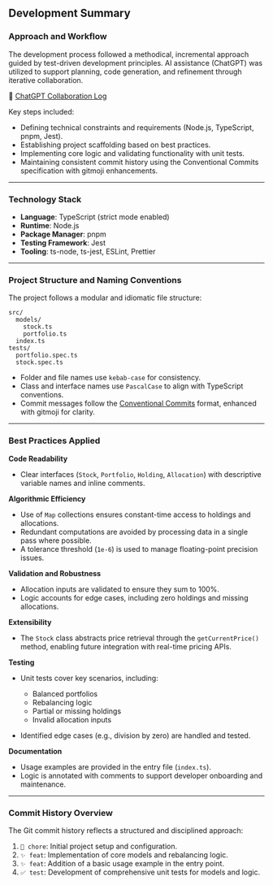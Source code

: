 ## Development Summary

### Approach and Workflow

The development process followed a methodical, incremental approach guided by test-driven development principles. AI assistance (ChatGPT) was utilized to support planning, code generation, and refinement through iterative collaboration.

🔗 [ChatGPT Collaboration Log](https://chatgpt.com/share/68386847-a8a8-800a-9f94-ff4e83491d49)

Key steps included:

* Defining technical constraints and requirements (Node.js, TypeScript, pnpm, Jest).
* Establishing project scaffolding based on best practices.
* Implementing core logic and validating functionality with unit tests.
* Maintaining consistent commit history using the Conventional Commits specification with gitmoji enhancements.

---

### Technology Stack

* **Language**: TypeScript (strict mode enabled)
* **Runtime**: Node.js
* **Package Manager**: pnpm
* **Testing Framework**: Jest
* **Tooling**: ts-node, ts-jest, ESLint, Prettier

---

### Project Structure and Naming Conventions

The project follows a modular and idiomatic file structure:

```
src/
  models/
    stock.ts
    portfolio.ts
  index.ts
tests/
  portfolio.spec.ts
  stock.spec.ts
```

* Folder and file names use `kebab-case` for consistency.
* Class and interface names use `PascalCase` to align with TypeScript conventions.
* Commit messages follow the [Conventional Commits](https://www.conventionalcommits.org/en/v1.0.0/) format, enhanced with gitmoji for clarity.

---

### Best Practices Applied

**Code Readability**

* Clear interfaces (`Stock`, `Portfolio`, `Holding`, `Allocation`) with descriptive variable names and inline comments.

**Algorithmic Efficiency**

* Use of `Map` collections ensures constant-time access to holdings and allocations.
* Redundant computations are avoided by processing data in a single pass where possible.
* A tolerance threshold (`1e-6`) is used to manage floating-point precision issues.

**Validation and Robustness**

* Allocation inputs are validated to ensure they sum to 100%.
* Logic accounts for edge cases, including zero holdings and missing allocations.

**Extensibility**

* The `Stock` class abstracts price retrieval through the `getCurrentPrice()` method, enabling future integration with real-time pricing APIs.

**Testing**

* Unit tests cover key scenarios, including:

    * Balanced portfolios
    * Rebalancing logic
    * Partial or missing holdings
    * Invalid allocation inputs
* Identified edge cases (e.g., division by zero) are handled and tested.

**Documentation**

* Usage examples are provided in the entry file (`index.ts`).
* Logic is annotated with comments to support developer onboarding and maintenance.

---

### Commit History Overview

The Git commit history reflects a structured and disciplined approach:

1. `🔧 chore`: Initial project setup and configuration.
2. `✨ feat`: Implementation of core models and rebalancing logic.
3. `✨ feat`: Addition of a basic usage example in the entry point.
4. `✅ test`: Development of comprehensive unit tests for models and logic.

